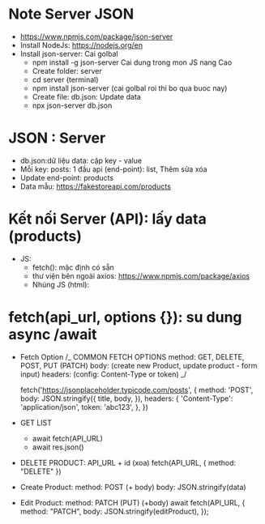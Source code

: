 # Note Server JSON

- https://www.npmjs.com/package/json-server
- Install NodeJs: https://nodejs.org/en
- Install json-server:
  Cai golbal
  - npm install -g json-server
    Cai dung trong mon JS nang Cao
  - Create folder: server
  - cd server (terminal)
  - npm install json-server (cai golbal roi thi bo qua buoc nay)
  - Create file: db.json: Update data
  - npx json-server db.json

# JSON : Server

- db.json:dữ liệu data: cặp key - value
- Mỗi key: posts: 1 đầu api (end-point): list, Thêm sửa xóa
- Update end-point: products
- Data mẫu: https://fakestoreapi.com/products

# Kết nối Server (API): lấy data (products)

- JS:
  - fetch(): mặc định có sẵn
  - thư viện bên ngoài axios: https://www.npmjs.com/package/axios
  - Nhúng JS (html): <script src="https://unpkg.com/axios@1.1.2/dist/axios.min.js"></script>

# fetch(api_url, options {}): su dung async /await

- Fetch Option
  /_
  COMMON FETCH OPTIONS
  method: GET, DELETE, POST, PUT (PATCH)
  body: (create new Product, update product - form input)
  headers: (config: Content-Type or token)
  _/

  fetch('https://jsonplaceholder.typicode.com/posts', {
  method: 'POST',
  body: JSON.stringify({
  title,
  body,
  }),
  headers: {
  'Content-Type': 'application/json',
  token: 'abc123',
  },
  })

- GET LIST
  - await fetch(API_URL)
  - await res.json()
- DELETE PRODUCT:
  API_URL + id (xoa)
  fetch(API_URL, {
  method: "DELETE"
  })

- Create Product: method: POST (+ body)
  body: JSON.stringify(data)

- Edit Product: method: PATCH (PUT) (+body)
  await fetch(API_URL, {
  method: "PATCH",
  body: JSON.stringify(editProduct),
  });
